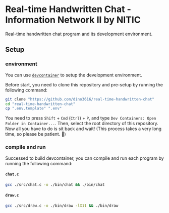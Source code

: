 # Real-time Handwritten Chat - Information Network II by NITIC

Real-time handwritten chat program and its development environment.

## Setup

### environment

You can use [`devcontainer`](https://github.com/microsoft/vscode-dev-containers) to setup the development environment.

Before start, you need to clone this repository and pre-setup by running the following command:

```bash
git clone "https://github.com/dino3616/real-time-handwritten-chat"
cd "real-time-handwritten-chat"
cp ".env.template" ".env"
```

You need to press `Shift` + `Cmd` (`Ctrl`) + `P`, and type `Dev Containers: Open Folder in Container...`. Then, select the root directory of this repository.
Now all you have to do is sit back and wait! (This process takes a very long time, so please be patient. 🍵)

### compile and run

Successed to build devcontainer, you can compile and run each program by running the following command:

#### `chat.c`

```bash
gcc ./src/chat.c -o ./bin/chat && ./bin/chat
```

#### `draw.c`

```bash
gcc ./src/draw.c -o ./bin/draw -lX11 && ./bin/draw
```
